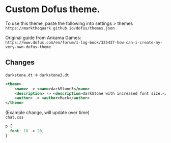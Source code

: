 # Custom Dofus theme.
 To use this theme, paste the following into settings > themes  
`https://markthequark.github.io/dofus/themes.json`

Original guide from Ankama Games:  
`https://www.dofus.com/en/forum/1-log-book/325437-how-can-i-create-my-very-own-dofus-theme`

## Changes
`darkstone.dt` -> `darkstone3.dt`
```xml
<theme>
    <name> -> <name>darkStone3</name>
    <description> -> <description>darkStone with increased font size.</description>
    <author> -> <author>Mark</author>
</theme>
```
(Example change, will update over time)  
`chat.css `
```css
p {
  font: 18 -> 20;
}
```
